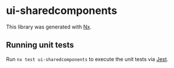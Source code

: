 # ui-sharedcomponents

This library was generated with [Nx](https://nx.dev).

## Running unit tests

Run `nx test ui-sharedcomponents` to execute the unit tests via [Jest](https://jestjs.io).
